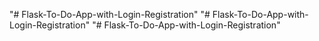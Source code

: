 "# Flask-To-Do-App-with-Login-Registration" 
"# Flask-To-Do-App-with-Login-Registration" 
"# Flask-To-Do-App-with-Login-Registration" 

